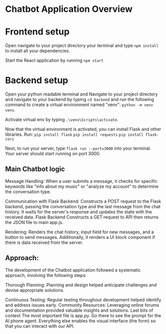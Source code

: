 
# Chatbot Application Overview



# Frontend setup

Open navigate to your project directory your terminal and type `npm install` to install all your dependencies.

Start the React application by running `npm start`

# Backend setup

Open your python readable terminal and Navigate to your project directory and navigate to your backend by typing `cd backend` and run the following command to create a virtual environment named "venv": `python -m venv venv`.

Activate virtual env by typing `.\venv\Scripts\activate`.

Now that the virtual environment is activated, you can install Flask and other libraries. Run: `pip install flask`  `pip install requests` `pip install flask-cors`


Next, to run your server, type `flask run --port=3000` into your terminal. Your server should start running on port 3000.

## Main Chatbot logic

Message Handling: When a user submits a message, it checks for specific keywords like "info about my music" or "analyze my account" to determine the conversation type.

Communication with Flask Backend: Constructs a POST request to the Flask backend, passing the conversation type and the last message from the chat history. It waits for the server's response and updates the state with the received data. Flask Backend Constructs a GET request to API then returns the JSON file to main app.js.


Rendering: Renders the chat history, input field for new messages, and a button to send messages. Additionally, it renders a UI block component if there is data received from the server.

## Approach:

The development of the Chatbot application followed a systematic approach, involving the following steps:


Thorough Planning: Planning and design helped anticipate challenges and devise appropriate solutions.

Continuous Testing: Regular testing throughout development helped identify and address issues early.
Community Resources: Leveraging online forums and documentation provided valuable insights and solutions.
Last bits of context
The most important file is app.py. Go there to see the prompt for the AI phone agent. Everything else enables the visual interface (the form) so that you can interact with our API.

